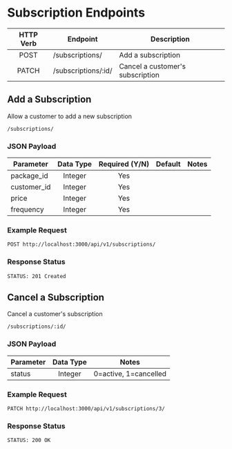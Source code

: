 # Subscription Endpoints

HTTP Verb | Endpoint              | Description
:--------:|-----------------------| -----------
POST      | /subscriptions/       | Add a subscription
PATCH     | /subscriptions/:id/   | Cancel a customer's subscription


## Add a Subscription

Allow a customer to add a new subscription

`/subscriptions/`

### JSON Payload

Parameter   | Data Type      | Required (Y/N) | Default        | Notes  
------------|:--------------:|:--------------:|:--------------:|:------:
package_id  | Integer        | Yes            |                |
customer_id | Integer        | Yes            |                |
price       | Integer        | Yes            |                |     
frequency   | Integer        | Yes            |                |


### Example Request

`POST http://localhost:3000/api/v1/subscriptions/`

### Response Status

```
STATUS: 201 Created
```

## Cancel a Subscription

Cancel a customer's subscription

`/subscriptions/:id/`

### JSON Payload

Parameter | Data Type      | Notes  
----------|:--------------:|:------:
status    | Integer        | 0=active, 1=cancelled            


### Example Request

`PATCH http://localhost:3000/api/v1/subscriptions/3/`

### Response Status

```
STATUS: 200 OK
```
